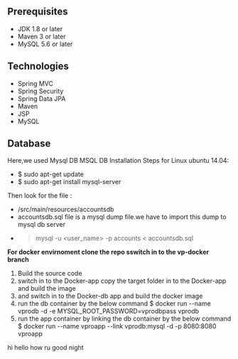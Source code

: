 ## Prerequisites
- JDK 1.8 or later
- Maven 3 or later
- MySQL 5.6 or later

## Technologies 
- Spring MVC
- Spring Security
- Spring Data JPA
- Maven
- JSP
- MySQL
## Database
Here,we used Mysql DB 
MSQL DB Installation Steps for Linux ubuntu 14.04:
- $ sudo apt-get update
- $ sudo apt-get install mysql-server

Then look for the file :
- /src/main/resources/accountsdb
- accountsdb.sql file is a mysql dump file.we have to import this dump to mysql db server
- > mysql -u <user_name> -p accounts < accountsdb.sql

**For docker envirnoment clone the repo sswitch in to the vp-docker branch**
1. Build the source code 
2. switch in to the Docker-app copy the target folder in to the Docker-app and build the image
3. and switch in to the Docker-db app and build the docker image 
4. run the db container by the below command
$ docker run --name vprodb -d -e MYSQL_ROOT_PASSWORD=vprodbpass vprodb
6. run the app container by linking the db container by the below command
$ docker run --name vproapp --link vprodb:mysql -d -p 8080:8080 vproapp


hi
hello
how ru 
good night 
